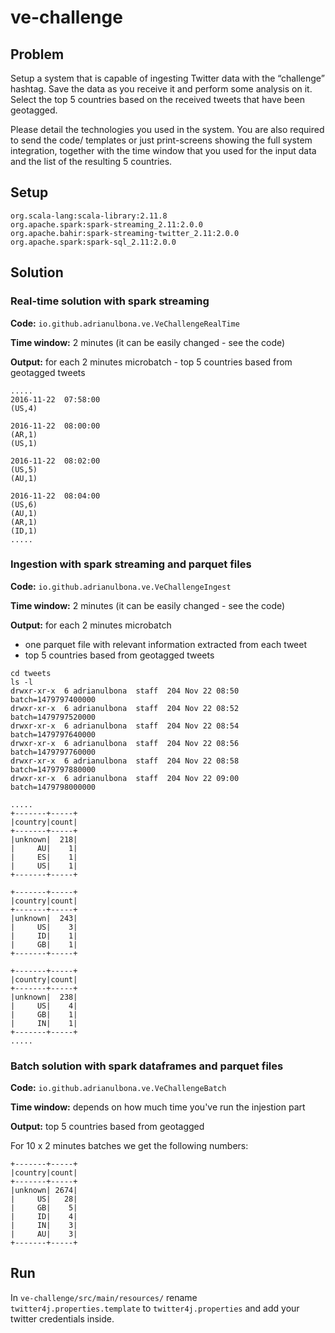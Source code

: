 # ve-challenge

## Problem
Setup a system that is capable of ingesting Twitter data with the “challenge” hashtag. Save the data as you receive it and perform some analysis on it. Select the top 5 countries based on the received tweets that have been geotagged.

Please detail the technologies you used in the system. You are also required to send the code/ templates or just print-screens showing the full system integration, together with the time window that you used for the input data and the list of the resulting 5 countries.

## Setup

```
org.scala-lang:scala-library:2.11.8
org.apache.spark:spark-streaming_2.11:2.0.0
org.apache.bahir:spark-streaming-twitter_2.11:2.0.0
org.apache.spark:spark-sql_2.11:2.0.0
```

## Solution

### Real-time solution with spark streaming

**Code:** `io.github.adrianulbona.ve.VeChallengeRealTime`

**Time window:** 2 minutes (it can be easily changed - see the code)

**Output:** for each 2 minutes microbatch - top 5 countries based from geotagged tweets 

```
.....
2016-11-22  07:58:00
(US,4)

2016-11-22  08:00:00
(AR,1)
(US,1)

2016-11-22  08:02:00
(US,5)
(AU,1)

2016-11-22  08:04:00
(US,6)
(AU,1)
(AR,1)
(ID,1)
.....
```


### Ingestion with spark streaming and parquet files 

**Code:** `io.github.adrianulbona.ve.VeChallengeIngest`

**Time window:** 2 minutes (it can be easily changed - see the code)

**Output:** for each 2 minutes microbatch
  - one parquet file with relevant information extracted from each tweet
  - top 5 countries based from geotagged tweets
  

```
cd tweets
ls -l
drwxr-xr-x  6 adrianulbona  staff  204 Nov 22 08:50 batch=1479797400000
drwxr-xr-x  6 adrianulbona  staff  204 Nov 22 08:52 batch=1479797520000
drwxr-xr-x  6 adrianulbona  staff  204 Nov 22 08:54 batch=1479797640000
drwxr-xr-x  6 adrianulbona  staff  204 Nov 22 08:56 batch=1479797760000
drwxr-xr-x  6 adrianulbona  staff  204 Nov 22 08:58 batch=1479797880000
drwxr-xr-x  6 adrianulbona  staff  204 Nov 22 09:00 batch=1479798000000

```

```
.....
+-------+-----+
|country|count|
+-------+-----+
|unknown|  218|
|     AU|    1|
|     ES|    1|
|     US|    1|
+-------+-----+

+-------+-----+
|country|count|
+-------+-----+
|unknown|  243|
|     US|    3|
|     ID|    1|
|     GB|    1|
+-------+-----+

+-------+-----+
|country|count|
+-------+-----+
|unknown|  238|
|     US|    4|
|     GB|    1|
|     IN|    1|
+-------+-----+
.....
```

### Batch solution with spark dataframes and parquet files 

**Code:** `io.github.adrianulbona.ve.VeChallengeBatch`

**Time window:** depends on how much time you've run the injestion part

**Output:** top 5 countries based from geotagged

For 10 x 2 minutes batches we get the following numbers:

```
+-------+-----+
|country|count|
+-------+-----+
|unknown| 2674|
|     US|   28|
|     GB|    5|
|     ID|    4|
|     IN|    3|
|     AU|    3|
+-------+-----+
```

## Run

In `ve-challenge/src/main/resources/` rename `twitter4j.properties.template` to `twitter4j.properties` and add your twitter credentials inside.
